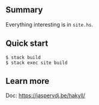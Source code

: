 ## Summary 

Everything interesting is in `site.hs`.

## Quick start

```
$ stack build
$ stack exec site build
```

## Learn more

Doc: https://jaspervdj.be/hakyll/
